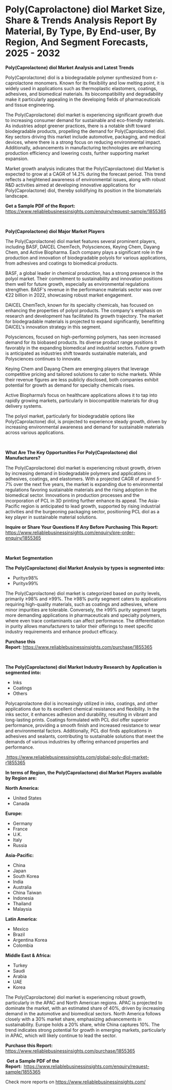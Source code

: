 <p><h1>Poly(Caprolactone) diol Market Size, Share & Trends Analysis Report By Material, By Type, By End-user, By Region, And Segment Forecasts, 2025 - 2032</h1></p><p><strong>Poly(Caprolactone) diol Market Analysis and Latest Trends</strong></p>
<p><p>Poly(Caprolactone) diol is a biodegradable polymer synthesized from ε-caprolactone monomers. Known for its flexibility and low melting point, it is widely used in applications such as thermoplastic elastomers, coatings, adhesives, and biomedical materials. Its biocompatibility and degradability make it particularly appealing in the developing fields of pharmaceuticals and tissue engineering.</p><p>The Poly(Caprolactone) diol market is experiencing significant growth due to increasing consumer demand for sustainable and eco-friendly materials. As industries adopt greener practices, there is a notable shift toward biodegradable products, propelling the demand for Poly(Caprolactone) diol. Key sectors driving this market include automotive, packaging, and medical devices, where there is a strong focus on reducing environmental impact. Additionally, advancements in manufacturing technologies are enhancing production efficiency and lowering costs, further supporting market expansion.</p><p>Market growth analysis indicates that the Poly(Caprolactone) diol Market is expected to grow at a CAGR of 14.2% during the forecast period. This trend reflects a heightened awareness of environmental issues, along with robust R&D activities aimed at developing innovative applications for Poly(Caprolactone) diol, thereby solidifying its position in the biomaterials landscape.</p></p>
<p><strong>Get a Sample PDF of the Report:&nbsp;</strong> <a href="https://www.reliablebusinessinsights.com/enquiry/request-sample/1855365?utm_campaign=2242&utm_medium=2&utm_source=Github&utm_content=ia&utm_term=03042025&utm_id=polycaprolactone-diol">https://www.reliablebusinessinsights.com/enquiry/request-sample/1855365</a></p>
<p>&nbsp;</p>
<p><strong>Poly(Caprolactone) diol Major Market Players</strong></p>
<p><p>The Poly(Caprolactone) diol market features several prominent players, including BASF, DAICEL ChemTech, Polysciences, Keying Chem, Dayang Chem, and Active Biopharma. Each company plays a significant role in the production and innovation of biodegradable polyols for various applications, from adhesives and coatings to biomedical products.</p><p>BASF, a global leader in chemical production, has a strong presence in the polyol market. Their commitment to sustainability and innovation positions them well for future growth, especially as environmental regulations strengthen. BASF's revenue in the performance materials sector was over €22 billion in 2022, showcasing robust market engagement. </p><p>DAICEL ChemTech, known for its specialty chemicals, has focused on enhancing the properties of polyol products. The company's emphasis on research and development has facilitated its growth trajectory. The market for biodegradable materials is projected to expand significantly, benefitting DAICEL's innovation strategy in this segment.</p><p>Polysciences, focused on high-performing polymers, has seen increased demand for its biobased products. Its diverse product range positions it favorably in the expanding biomedical and industrial sectors. Future growth is anticipated as industries shift towards sustainable materials, and Polysciences continues to innovate.</p><p>Keying Chem and Dayang Chem are emerging players that leverage competitive pricing and tailored solutions to cater to niche markets. While their revenue figures are less publicly disclosed, both companies exhibit potential for growth as demand for specialty chemicals rises.</p><p>Active Biopharma’s focus on healthcare applications allows it to tap into rapidly growing markets, particularly in biocompatible materials for drug delivery systems. </p><p>The polyol market, particularly for biodegradable options like Poly(Caprolactone) diol, is projected to experience steady growth, driven by increasing environmental awareness and demand for sustainable materials across various applications.</p></p>
<p>&nbsp;</p>
<p><strong>What Are The Key Opportunities For Poly(Caprolactone) diol Manufacturers?</strong></p>
<p><p>The Poly(Caprolactone) diol market is experiencing robust growth, driven by increasing demand in biodegradable polymers and applications in adhesives, coatings, and elastomers. With a projected CAGR of around 5-7% over the next five years, the market is expanding due to environmental regulations favoring sustainable materials and the rising adoption in the biomedical sector. Innovations in production processes and the incorporation of PCL in 3D printing further enhance its appeal. The Asia-Pacific region is anticipated to lead growth, supported by rising industrial activities and the burgeoning packaging sector, positioning PCL diol as a key player in sustainable material solutions.</p></p>
<p><strong>Inquire or Share Your Questions If Any Before Purchasing This Report:</strong> <a href="https://www.reliablebusinessinsights.com/enquiry/pre-order-enquiry/1855365?utm_campaign=2242&utm_medium=2&utm_source=Github&utm_content=ia&utm_term=03042025&utm_id=polycaprolactone-diol">https://www.reliablebusinessinsights.com/enquiry/pre-order-enquiry/1855365</a></p>
<p>&nbsp;</p>
<p><strong>Market Segmentation</strong></p>
<p><strong>The Poly(Caprolactone) diol Market Analysis by types is segmented into:</strong></p>
<p><ul><li>Purity≥98%</li><li>Purity≥99%</li></ul></p>
<p><p>The Poly(Caprolactone) diol market is categorized based on purity levels, primarily ≥98% and ≥99%. The ≥98% purity segment caters to applications requiring high-quality materials, such as coatings and adhesives, where minor impurities are tolerable. Conversely, the ≥99% purity segment targets more demanding applications in pharmaceuticals and specialty polymers, where even trace contaminants can affect performance. The differentiation in purity allows manufacturers to tailor their offerings to meet specific industry requirements and enhance product efficacy.</p></p>
<p><strong>Purchase this Report:&nbsp;</strong><a href="https://www.reliablebusinessinsights.com/purchase/1855365?utm_campaign=2242&utm_medium=2&utm_source=Github&utm_content=ia&utm_term=03042025&utm_id=polycaprolactone-diol">https://www.reliablebusinessinsights.com/purchase/1855365</a></p>
<p>&nbsp;</p>
<p><strong>The Poly(Caprolactone) diol Market Industry Research by Application is segmented into:</strong></p>
<p><ul><li>Inks</li><li>Coatings</li><li>Others</li></ul></p>
<p><p>Polycaprolactone diol is increasingly utilized in inks, coatings, and other applications due to its excellent chemical resistance and flexibility. In the inks sector, it enhances adhesion and durability, resulting in vibrant and long-lasting prints. Coatings formulated with PCL diol offer superior performance, providing a smooth finish and increased resistance to wear and environmental factors. Additionally, PCL diol finds applications in adhesives and sealants, contributing to sustainable solutions that meet the demands of various industries by offering enhanced properties and performance.</p></p>
<p><a href="https://www.reliablebusinessinsights.com/global-poly-diol-market-r1855365?utm_campaign=2242&utm_medium=2&utm_source=Github&utm_content=ia&utm_term=03042025&utm_id=polycaprolactone-diol">&nbsp;https://www.reliablebusinessinsights.com/global-poly-diol-market-r1855365</a></p>
<p><strong>In terms of Region, the Poly(Caprolactone) diol Market Players available by Region are:</strong></p>
<p>
    <p> <strong> North America: </strong>
        <ul>
            <li>United States</li>
            <li>Canada</li>
        </ul>
        </p> 
    <p> <strong> Europe: </strong>
        <ul>
            <li>Germany</li>
            <li>France</li>
            <li>U.K.</li>
            <li>Italy</li>
            <li>Russia</li>
        </ul>
        </p> 
    <p> <strong> Asia-Pacific: </strong>
        <ul>
            <li>China</li>
            <li>Japan</li>
            <li>South Korea</li>
            <li>India</li>
            <li>Australia</li>
            <li>China Taiwan</li>
            <li>Indonesia</li>
            <li>Thailand</li>
            <li>Malaysia</li>
        </ul>
        </p> 
    <p> <strong> Latin America: </strong>
        <ul>
            <li>Mexico</li>
            <li>Brazil</li>
            <li>Argentina Korea</li>
            <li>Colombia</li>
        </ul>
        </p> 
    <p> <strong> Middle East & Africa: </strong>
        <ul>
            <li>Turkey</li>
            <li>Saudi</li>
            <li>Arabia</li>
            <li>UAE</li>
            <li>Korea</li>
        </ul>
    </p>
    </p>
<p><p>The Poly(Caprolactone) diol market is experiencing robust growth, particularly in the APAC and North American regions. APAC is projected to dominate the market, with an estimated share of 40%, driven by increasing demand in the automotive and biomedical sectors. North America follows closely with a 30% market share, emphasizing advancements in sustainability. Europe holds a 20% share, while China captures 10%. The trend indicates strong potential for growth in emerging markets, particularly in APAC, which will likely continue to lead the sector.</p></p>
<p><strong>Purchase this Report: </strong><a href="https://www.reliablebusinessinsights.com/purchase/1855365?utm_campaign=2242&utm_medium=2&utm_source=Github&utm_content=ia&utm_term=03042025&utm_id=polycaprolactone-diol">https://www.reliablebusinessinsights.com/purchase/1855365</a></p>
<p>&nbsp;<strong>Get a Sample PDF of the Report:&nbsp;&nbsp;</strong><a href="https://www.reliablebusinessinsights.com/enquiry/request-sample/1855365?utm_campaign=2242&utm_medium=2&utm_source=Github&utm_content=ia&utm_term=03042025&utm_id=polycaprolactone-diol">https://www.reliablebusinessinsights.com/enquiry/request-sample/1855365</a></p>
<p><strong></strong></p>
<p>Check more reports on <a href="https://www.reliablebusinessinsights.com/?utm_campaign=2242&utm_medium=2&utm_source=Github&utm_content=ia&utm_term=03042025&utm_id=polycaprolactone-diol">https://www.reliablebusinessinsights.com/</a></p>